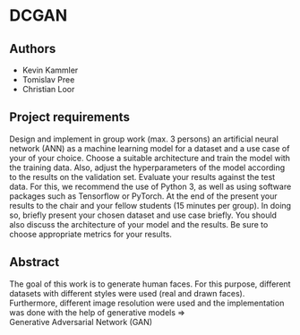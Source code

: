 # DCGAN

## Authors
*  Kevin Kammler
*  Tomislav Pree
*  Christian Loor 

## Project requirements 

Design and implement in group work (max. 3 persons) an artificial neural network (ANN) as a machine learning model for a dataset and a use case of your
of your choice. Choose a suitable architecture and train the model with the training data. Also, adjust the hyperparameters of the model
according to the results on the validation set. Evaluate your results against the test data. For this, we recommend the use of Python
3, as well as using software packages such as Tensorflow or PyTorch. At the end of the present your results to the chair and your fellow students (15 minutes per group). In doing so, briefly present your chosen dataset and use case briefly. You should also discuss the architecture of your model and the results.
Be sure to choose appropriate metrics for your results.

## Abstract

The goal of this work is to generate human faces. For this purpose, different datasets with different styles were used (real and drawn faces). Furthermore, different image resolution were used and the implementation was done with the help of generative models ⇒  Generative Adversarial Network (GAN)


